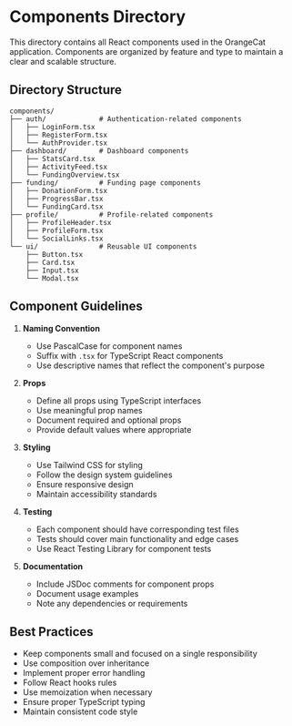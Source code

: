 # Components Directory

This directory contains all React components used in the OrangeCat application. Components are organized by feature and type to maintain a clear and scalable structure.

## Directory Structure

```
components/
├── auth/             # Authentication-related components
│   ├── LoginForm.tsx
│   ├── RegisterForm.tsx
│   └── AuthProvider.tsx
├── dashboard/        # Dashboard components
│   ├── StatsCard.tsx
│   ├── ActivityFeed.tsx
│   └── FundingOverview.tsx
├── funding/          # Funding page components
│   ├── DonationForm.tsx
│   ├── ProgressBar.tsx
│   └── FundingCard.tsx
├── profile/          # Profile-related components
│   ├── ProfileHeader.tsx
│   ├── ProfileForm.tsx
│   └── SocialLinks.tsx
└── ui/               # Reusable UI components
    ├── Button.tsx
    ├── Card.tsx
    ├── Input.tsx
    └── Modal.tsx
```

## Component Guidelines

1. **Naming Convention**
   - Use PascalCase for component names
   - Suffix with `.tsx` for TypeScript React components
   - Use descriptive names that reflect the component's purpose

2. **Props**
   - Define all props using TypeScript interfaces
   - Use meaningful prop names
   - Document required and optional props
   - Provide default values where appropriate

3. **Styling**
   - Use Tailwind CSS for styling
   - Follow the design system guidelines
   - Ensure responsive design
   - Maintain accessibility standards

4. **Testing**
   - Each component should have corresponding test files
   - Tests should cover main functionality and edge cases
   - Use React Testing Library for component tests

5. **Documentation**
   - Include JSDoc comments for component props
   - Document usage examples
   - Note any dependencies or requirements

## Best Practices

- Keep components small and focused on a single responsibility
- Use composition over inheritance
- Implement proper error handling
- Follow React hooks rules
- Use memoization when necessary
- Ensure proper TypeScript typing
- Maintain consistent code style 